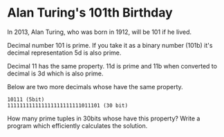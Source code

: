 # Alan Turing's 101th Birthday


In 2013, Alan Turing, who was born in 1912, will be 101 if he lived.

Decimal number 101 is prime. If you take it as a binary number (101b)
it's decimal representation 5d is also prime.

Decimal 11 has the same property. 11d is prime and 11b when
converted to decimal is 3d which is also prime.

Below are two more decimals whose have the same property.

```
10111 (5bit)
111111111111111111111111011101 (30 bit)
```

How many prime tuples in 30bits whose have this property? Write a
program which efficiently calculates the solution.
